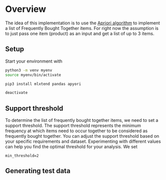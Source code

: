 
# Overview
The idea of this implementation is to use the [Apriori algorithm](https://en.wikipedia.org/wiki/Apriori_algorithm) to implement a list of Frequently Bought Together items. For right now the assumption is to just pass one item (product) as an input and get a list of up to 3 items. 

## Setup 
Start your environment with

```bash
python3 -m venv myenv
source myenv/bin/activate

pip3 install mlxtend pandas apyori

deactivate
```

## Support threshold
To determine the list of frequently bought together items, we need to set a support threshold. The support threshold represents the minimum frequency at which items need to occur together to be considered as frequently bought together. You can adjust the support threshold based on your specific requirements and dataset. Experimenting with different values can help you find the optimal threshold for your analysis.
We set 
```
min_threshold=2
```

## Generating test data
